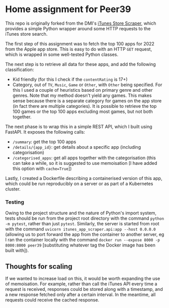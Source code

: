 # Home assignment for Peer39
This repo is originally forked from the DMI's [iTunes Store Scraper](https://github.com/digitalmethodsinitiative/itunes-app-scraper), which provides a simple Python wrapper around some HTTP requests to the iTunes store search.

The first step of this assignment was to fetch the top 100 apps for 2022 from the Apple app store. This is easy to do with an HTTP `GET` request, which is wrapped in some well-tested Python classes.

The next step is to retrieve all data for these apps, and add the following classification:
* Kid friendly (for this I check if the `contentRating` is 17+)
* Category, out of `TV`, `Music`, `Game` or `Other`, with `Other` being specified. For this I used a couple of heuristics based on primary genre and other genres. Note that my method doesn't yield any games. This makes sense because there is a separate category for games on the app store (in fact there are multiple categories). It is possible to retrieve the top 100 games or the top 100 apps excluding most games, but not both together.

The next phase is to wrap this in a simple REST API, which I built using FastAPI. It exposes the following calls:

* `/summary`: get the top 100 apps
* `/details/{app_id}`: get details about a specific app (including categorisation)
* `/categorised_apps`: get all apps together with the categorisation (this can take a while, so it is suggested to use memoisation [I have added this option with `cache=True`])

Lastly, I created a Dockerfile describing a containerised version of this app, which could be run reproducibly on a server or as part of a Kubernetes cluster.

### Testing
Owing to the project structure and the nature of Python's import system, tests should be run from the project root directory with the command `python -m pytest`, rather than just `pytest`. Similarly, the server is started from root with the command `uvicorn itunes_app_scraper.api:app --host 0.0.0.0` (allowing us to port forward the app from the container to another server, eg I ran the container locally with the command `docker run --expose 8000 -p 8000:8000 peer39` [substituting whatever tag the Docker image has been built with]).

## Thoughts for scaling
If we wanted to increase load on this, it would be worth expanding the use of memoisation. For example, rather than call the iTunes API every time a request is received, responses could be stored along with a timestamp, and a new response fetched only after a certain interval. In the meantime, all requests could receive the cached response.
